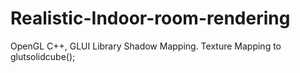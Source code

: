 # Realistic-Indoor-room-rendering
OpenGL C++, GLUI Library
Shadow Mapping.
Texture Mapping to glutsolidcube();
